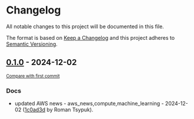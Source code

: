 # Changelog

All notable changes to this project will be documented in this file.

The format is based on [Keep a Changelog](http://keepachangelog.com/en/1.0.0/)
and this project adheres to [Semantic Versioning](http://semver.org/spec/v2.0.0.html).

<!-- insertion marker -->
## [0.1.0](https://github.com/tsypuk/aws-news/releases/tag/ver-2024-12-020.1.0) - 2024-12-02

<small>[Compare with first commit](https://github.com/tsypuk/aws-news/compare/2eb2eeeb6912c637c81789abdbbdfd01f1b3f280...ver-2024-12-02)</small>

### Docs

- updated AWS news - aws_news,compute,machine_learning - 2024-12-02 ([1c0ad3d](https://github.com/tsypuk/aws-news/commit/1c0ad3d730d04e698344b97498714c5c3f7f4b24) by Roman Tsypuk).

